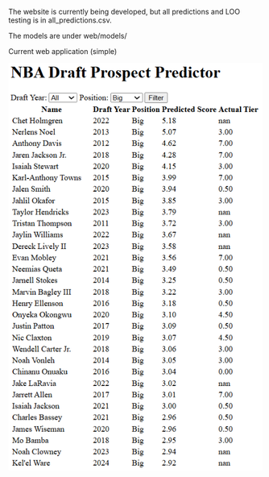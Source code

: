 The website is currently being developed, but all predictions and LOO testing is in all_predictions.csv.

The models are under web/models/

Current web application (simple)

![alt text](web/assets/image.png)